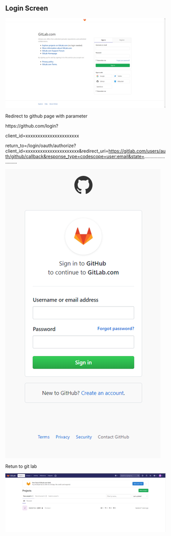 <h2>Login Screen</h2>
<p>
<img src="assets/images/gitlab/gitlab-1-login-screen.PNG" />
</p>

Redirect to github page with parameter
<p>
https://github.com/login? 

client_id=xxxxxxxxxxxxxxxxxxxxxx 

return_to=/login/oauth/authorize?client_id=xxxxxxxxxxxxxxxxxxxxxx&redirect_uri=https://gitlab.com/users/auth/github/callback&response_type=codescope=user:email&state=.........................
</p>
<p>
<img src="assets/images/gitlab/gitlab-2-github-login-screen.PNG" />
</p>
Retun to git lab
<p>
<img src="assets/images/gitlab/gitlab-3-login-success.PNG" />
</p>
